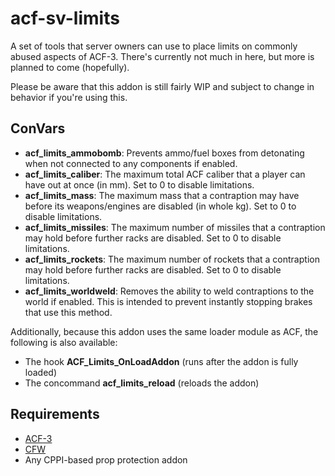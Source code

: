 # acf-sv-limits
A set of tools that server owners can use to place limits on commonly abused aspects of ACF-3. There's currently not much in here, but more is planned to come (hopefully).

Please be aware that this addon is still fairly WIP and subject to change in behavior if you're using this.

## ConVars
- **acf_limits_ammobomb**: Prevents ammo/fuel boxes from detonating when not connected to any components if enabled.
- **acf_limits_caliber**: The maximum total ACF caliber that a player can have out at once (in mm). Set to 0 to disable limitations.
- **acf_limits_mass**: The maximum mass that a contraption may have before its weapons/engines are disabled (in whole kg). Set to 0 to disable limitations.
- **acf_limits_missiles**: The maximum number of missiles that a contraption may hold before further racks are disabled. Set to 0 to disable limitations.
- **acf_limits_rockets**: The maximum number of rockets that a contraption may hold before further racks are disabled. Set to 0 to disable limitations.
- **acf_limits_worldweld**: Removes the ability to weld contraptions to the world if enabled. This is intended to prevent instantly stopping brakes that use this method.

Additionally, because this addon uses the same loader module as ACF, the following is also available:
- The hook **ACF_Limits_OnLoadAddon** (runs after the addon is fully loaded)
- The concommand **acf_limits_reload** (reloads the addon)

## Requirements
- [ACF-3](https://github.com/Stooberton/ACF-3)
- [CFW](https://github.com/Stooberton/CFW)
- Any CPPI-based prop protection addon